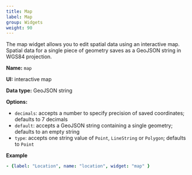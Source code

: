 ```yaml
---
title: Map
label: Map
group: Widgets
weight: 90
---
```


The map widget allows you to edit spatial data using an interactive map. Spatial data for a single piece of geometry saves as a GeoJSON string in WGS84 projection.

**Name:** `map`

**UI:** interactive map

**Data type:** GeoJSON string

**Options:**

- `decimals`: accepts a number to specify precision of saved coordinates; defaults to 7 decimals
- `default`: accepts a GeoJSON string containing a single geometry; defaults to an empty string
- `type`: accepts one string value of `Point`, `LineString` or `Polygon`; defaults to `Point`

**Example**

```yaml
- {label: "Location", name: "location", widget: "map" }
  ```
